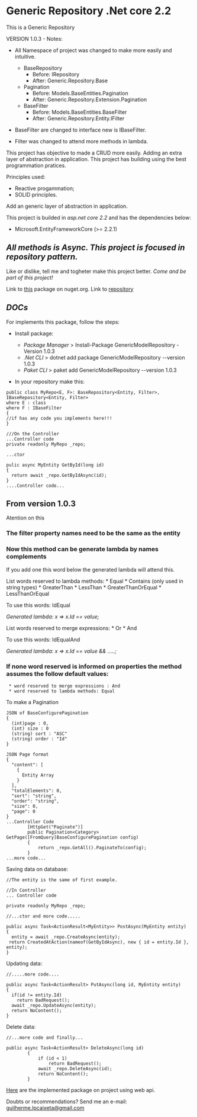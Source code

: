 # Generic Repository .Net core 2.2 
This is a Generic Repository

VERSION 1.0.3 - Notes:
* All Namespace of project was changed to make more easily and intuitive.

    - BaseRepository
        * Before: IRepository
        * After: Generic.Repository.Base
    - Pagination
        * Before: Models.BaseEntities.Pagination
        * After: Generic.Repository.Extension.Pagination
    - BaseFilter
        * Before: Models.BaseEntities.BaseFilter
        * After: Generic.Repository.Entity.IFilter

* BaseFilter are changed to interface new is IBaseFilter.
* Filter was changed to attend more methods in lambda.

This project has objective to made a CRUD more easily.
Adding an extra layer of abstraction in application.
This project has building using the best programmation pratices.

Principles used:
   * Reactive progammation;
   * SOLID principles.

Add an generic layer of abstraction in application. 

This project is builded in *asp.net core 2.2* and has the dependencies below:
 * Microsoft.EntityFrameworkCore (>= 2.2.1)

## *All methods is Async. This project is focused in repository pattern.*

Like or dislike, tell me and togheter make this project better.
*Come and be part of this project!*

Link to [this](https://www.nuget.org/packages/GenericModelRepository/1.0.3) package on nuget.org.
Link to [repository](https://github.com/guilhermecaixeta/GenericModelLayerRepository) 

## *DOCs*

For implements this package, follow the steps:

- Install package:
  * *Package Manager* > Install-Package GenericModelRepository -Version 1.0.3
  * *.Net CLI* > dotnet add package GenericModelRepository --version 1.0.3
  * *Paket CLI* > paket add GenericModelRepository --version 1.0.3
  
  
- In your repository make this:
  
```
public class MyRepo<E, F>: BaseRepository<Entity, Filter>, IBaseRepository<Entity, Filter>
where E : class
where F : IBaseFilter
{
//if has any code you implements here!!!
}

///On the Controller
...Controller code
private readonly MyRepo _repo;

...ctor

pulic async MyEntity GetById(long id)
{
  return await _repo.GetByIdAsync(id);
}
....Controller code...
```

## From version 1.0.3
Atention on this

### The filter property names need to be the same as the entity
### Now this method can be generate lambda by names complements

If you add one this word below the generated lambda will attend this.

List words reserved to lambda methods:
    * Equal
    * Contains (only used in string types)
    * GreaterThan
    * LessThan
    * GreaterThanOrEqual
    * LessThanOrEqual

To use this words: IdEqual

*Generated lambda: x => x.Id == value;*

List words reserved to merge expressions:
    * Or
    * And

To use this words: IdEqualAnd

*Generated lambda: x => x.Id == value && .....;*
### If none word reserved is informed on properties the method assumes the follow default values:
     * word reserved to merge expressions : And
     * word reserved to lambda methods: Equal



To make a Pagination
```
JSON of BaseConfigurePagination
{
  (int)page : 0,
  (int) size : 0
  (string) sort : "ASC"
  (string) order : "Id"
}

JSON Page format
{
  "content": [
    {
      Entity Array
    }
  ],
  "totalElements": 0,
  "sort": "string",
  "order": "string",
  "size": 0,
  "page": 0
}
...Controller Code
        [HttpGet("Paginate")]
        public Pagination<Category> GetPage([FromQuery]BaseConfigurePagination config)
        {
            return _repo.GetAll().PaginateTo(config);
        }
...more code...
```

Saving data on database:
```
//The entity is the same of first example.

//In Controller
... Controller code

private readonly MyRepo _repo;

//...ctor and more code.....

public async Task<ActionResult<MyEntity>> PostAsync(MyEntity entity)
{
  entity = await _repo.CreateAsync(entity);
 return CreatedAtAction(nameof(GetByIdAsync), new { id = entity.Id }, entity);
}
```

Updating data:
```
//.....more code....

public async Task<ActionResult> PutAsync(long id, MyEntity entity)
{
  if(id != entity.Id)
    return BadRequest();
  await _repo.UpdateAsync(entity);
  return NoContent();
}
```

Delete data:
```
//...more code and finally...

public async Task<ActionResult> DeleteAsync(long id)
        {
            if (id < 1)
                return BadRequest();
            await _repo.DeleteAsync(id);
            return NoContent();
        }
```

[Here](https://github.com/guilhermecaixeta/TodoApi) are the implemented package on project using web api.

Doubts or recommendations? 
Send me an e-mail: guilherme.lpcaixeta@gmail.com


